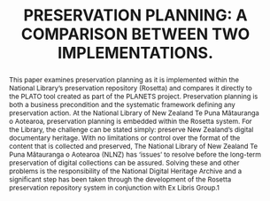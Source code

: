 ---
abstract: 'This paper examines preservation planning as it is

  implemented within the National Library’s preservation

  repository (Rosetta) and compares it directly to the

  PLATO tool created as part of the PLANETS project.

  Preservation planning is both a business precondition

  and the systematic framework defining any preservation

  action. At the National Library of New Zealand Te Puna

  Mātauranga o Aotearoa, preservation planning is

  embedded within the Rosetta system.

  For the Library, the challenge can be stated simply:

  preserve New Zealand’s digital documentary heritage.

  With no limitations or control over the format of the

  content that is collected and preserved, The National

  Library of New Zealand Te Puna Mātauranga o

  Aotearoa (NLNZ) has ‘issues’ to resolve before the

  long-term preservation of digital collections can be

  assured. Solving these and other problems is the

  responsibility of the National Digital Heritage Archive

  and a significant step has been taken through the

  development of the Rosetta preservation repository

  system in conjunction with Ex Libris Group.1'
creators:
- McKinney, Peter
date: null
document_url: https://services.phaidra.univie.ac.at/api/object/o:185503/download
grand_parent: iPRES
institutions: []
keywords: []
landing_page_url: https://phaidra.univie.ac.at/o:185503
language: eng
layout: publication
license: CC BY-SA 2.0 AT
notes_url: null
parent: iPRES 2010
publication_type: paper
size: 299028
slides_url: null
source_name: iPRES
title: 'PRESERVATION PLANNING: A COMPARISON BETWEEN TWO  IMPLEMENTATIONS.'
year: 2010
---